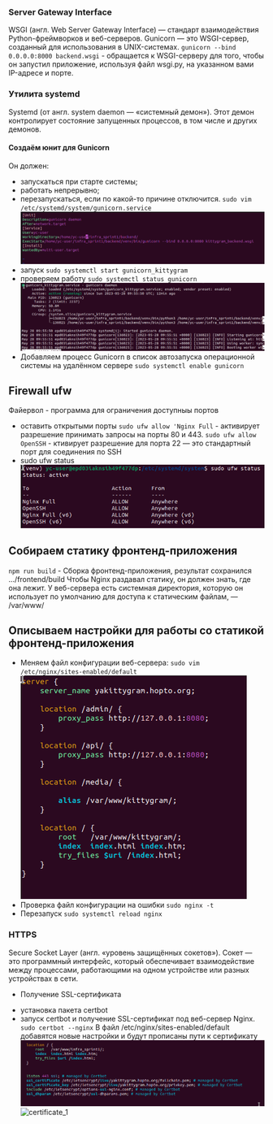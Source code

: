 ### Server Gateway Interface
WSGI (англ. Web Server Gateway Interface) — стандарт взаимодействия Python-фреймворков и веб-серверов.
Gunicorn — это WSGI-сервер, созданный для использования в UNIX-системах. 
`gunicorn --bind 0.0.0.0:8000 backend.wsgi` - обращается к WSGI-серверу для того, чтобы он запустил приложение, используя файл wsgi.py, на указанном вами IP-адресе и порте.
### Утилита systemd
Systemd (от англ. system daemon — «системный демон»). Этот демон контролирует состояние запущенных процессов, в том числе и других демонов.
#### Создаём юнит для Gunicorn
Он должен:
* запускаться при старте системы;
* работать непрерывно;
* перезапускаться, если по какой-то причине отключится.
`sudo vim /etc/systemd/system/gunicorn.service`
![gunicorn](screenshots/gunicorn.png)
* запуск `sudo systemctl start gunicorn_kittygram`
* проверяем работу `sudo systemctl status gunicorn`
![systemctl_gunicorn](screenshots/systemctl_gunicorn.png)
* Добавляем процесс Gunicorn в список автозапуска операционной системы на удалённом сервере
`sudo systemctl enable gunicorn`
## Firewall ufw
Файервол - программа для ограничения доступныы портов
* оставить открытыми порты 
`sudo ufw allow 'Nginx Full` - активирует разрешение принимать запросы на порты 80 и 443.
`sudo ufw allow OpenSSH` - ктивирует разрешение для порта 22 — это стандартный порт для соединения по SSH
* sudo ufw status 
![ufw_status](screenshots/ufw_status.png)
## Собираем статику фронтенд-приложения
`npm run build` - Cборкa фронтенд-приложения, результат сохранился .../frontend/build
Чтобы Nginx раздавал статику, он должен знать, где она лежит. У веб-сервера есть системная директория, которую он использует по умолчанию для доступа к статическим файлам, — /var/www/
## Описываем настройки для работы со статикой фронтенд-приложения
* Меняем файл конфигурации веб-сервера:
`sudo vim /etc/nginx/sites-enabled/default`
![nginx](screenshots/nginx.png)
* Проверка файл конфигурации на ошибки `sudo nginx -t`
* Перезапуск `sudo systemctl reload nginx`
### HTTPS
Secure Socket Layer (англ. «уровень защищённых сокетов»). Сокет — это программный интерфейс, который обеспечивает взаимодействие между процессами, работающими на одном устройстве или разных устройствах в сети.
* Получение SSL-сертификата
- установка пакета certbot
- запуск certbot и получение SSL-сертификат под веб-сервер Nginx.
`sudo certbot --nginx`
В файл /etc/nginx/sites-enabled/default добавятся новые настройки и будут прописаны пути к сертификату
![certificate](screenshots/certificate.png)
![certificate_1](screenshots/ertificate.png)

